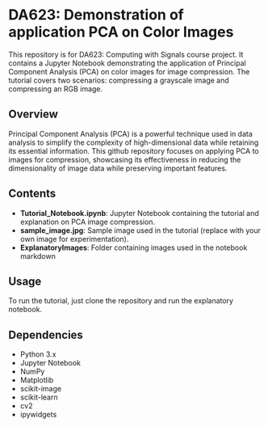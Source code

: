 # DA623: Demonstration of application PCA on Color Images

This repository is for DA623: Computing with Signals course project. It contains a Jupyter Notebook demonstrating the application of Principal Component Analysis (PCA) on color images for image compression. The tutorial covers two scenarios: compressing a grayscale image and compressing an RGB image.

## Overview

Principal Component Analysis (PCA) is a powerful technique used in data analysis to simplify the complexity of high-dimensional data while retaining its essential information. This github repository focuses on applying PCA to images for compression, showcasing its effectiveness in reducing the dimensionality of image data while preserving important features.

## Contents

- **Tutorial_Notebook.ipynb**: Jupyter Notebook containing the tutorial and explanation on PCA image compression.
- **sample_image.jpg**: Sample image used in the tutorial (replace with your own image for experimentation).
- **ExplanatoryImages**: Folder containing images used in the notebook markdown

## Usage

To run the tutorial, just clone the repository and run the explanatory notebook.

## Dependencies

- Python 3.x
- Jupyter Notebook
- NumPy
- Matplotlib
- scikit-image
- scikit-learn
- cv2
- ipywidgets
